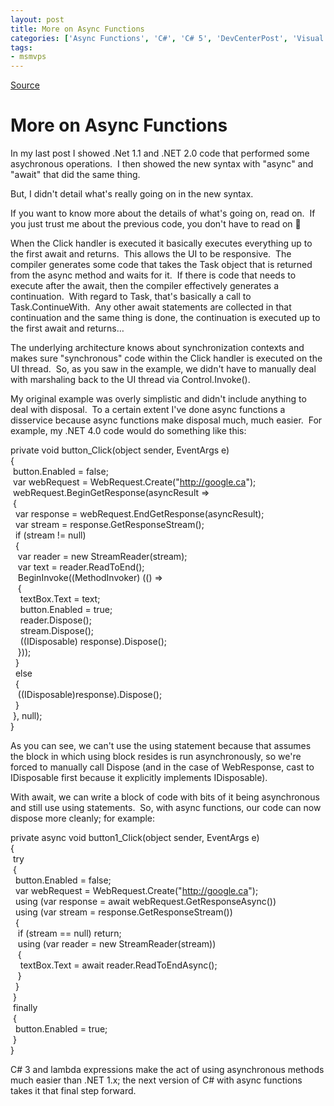 ```yaml
---
layout: post
title: More on Async Functions
categories: ['Async Functions', 'C#', 'C# 5', 'DevCenterPost', 'Visual Studio vNext']
tags:
- msmvps
---
```

[Source](http://blogs.msmvps.com/peterritchie/2010/10/29/more-on-async-functions/ "Permalink to More on Async Functions")

# More on Async Functions

In my last post I showed .Net 1.1 and .NET 2.0 code that performed some asychronous operations.  I then showed the new syntax with "async" and "await" that did the same thing.

But, I didn't detail what's really going on in the new syntax.

If you want to know more about the details of what's going on, read on.  If you just trust me about the previous code, you don't have to read on 🙂

When the Click handler is executed it basically executes everything up to the first await and returns.  This allows the UI to be responsive.  The compiler generates some code that takes the Task<T> object that is returned from the async method and waits for it.  If there is code that needs to execute after the await, then the compiler effectively generates a continuation.  With regard to Task<T>, that's basically a call to Task<T>.ContinueWith.  Any other await statements are collected in that continuation and the same thing is done, the continuation is executed up to the first await and returns…

The underlying architecture knows about synchronization contexts and makes sure "synchronous" code within the Click handler is executed on the UI thread.  So, as you saw in the example, we didn't have to manually deal with marshaling back to the UI thread via Control.Invoke().

My original example was overly simplistic and didn't include anything to deal with disposal.  To a certain extent I've done async functions a disservice because async functions make disposal much, much easier.  For example, my .NET 4.0 code would do something like this:

private void button_Click(object sender, EventArgs e)  
{  
 button.Enabled = false;  
 var webRequest = WebRequest.Create("<http://google.ca>");  
 webRequest.BeginGetResponse(asyncResult =>  
 {  
  var response = webRequest.EndGetResponse(asyncResult);  
  var stream = response.GetResponseStream();  
  if (stream != null)  
  {  
   var reader = new StreamReader(stream);  
   var text = reader.ReadToEnd();  
   BeginInvoke((MethodInvoker) (() =>  
   {  
    textBox.Text = text;  
    button.Enabled = true;  
    reader.Dispose();  
    stream.Dispose();  
    ((IDisposable) response).Dispose();  
   }));  
  }  
  else  
  {  
   ((IDisposable)response).Dispose();  
  }  
 }, null);  
}

As you can see, we can't use the using statement because that assumes the block in which using block resides is run asynchronously, so we're forced to manually call Dispose (and in the case of WebResponse, cast to IDisposable first because it explicitly implements IDisposable).

With await, we can write a block of code with bits of it being asynchronous and still use using statements.  So, with async functions, our code can now dispose more cleanly; for example:

private async void button1_Click(object sender, EventArgs e)  
{  
 try  
 {  
  button.Enabled = false;  
  var webRequest = WebRequest.Create("<http://google.ca>");  
  using (var response = await webRequest.GetResponseAsync())  
  using (var stream = response.GetResponseStream())  
  {  
   if (stream == null) return;  
   using (var reader = new StreamReader(stream))  
   {  
    textBox.Text = await reader.ReadToEndAsync();  
   }  
  }  
 }  
 finally  
 {  
  button.Enabled = true;  
 }  
}

C# 3 and lambda expressions make the act of using asynchronous methods much easier than .NET 1.x; the next version of C# with async functions takes it that final step forward.

